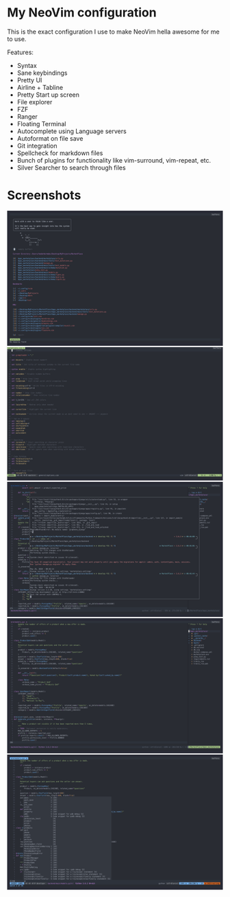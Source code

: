 # My NeoVim configuration

This is the exact configuration I use to make NeoVim hella awesome for me to use.

Features:

-   Syntax
-   Sane keybindings
-   Pretty UI
-   Airline + Tabline
-   Pretty Start up screen
-   File explorer
-   FZF
-   Ranger
-   Floating Terminal
-   Autocomplete using Language servers
-   Autoformat on file save
-   Git integration
-   Spellcheck for markdown files
-   Bunch of plugins for functionality like vim-surround, vim-repeat, etc.
-   Silver Searcher to search through files

# Screenshots

![](img/nvim-five.png)
![](img/nvim-one.png)
![](img/nvim-two.png)
![](img/nvim-three.png)
![](img/nvim-four.png)
